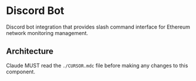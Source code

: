 # Discord Bot

Discord bot integration that provides slash command interface for Ethereum network monitoring management.

## Architecture  
Claude MUST read the `./CURSOR.mdc` file before making any changes to this component.